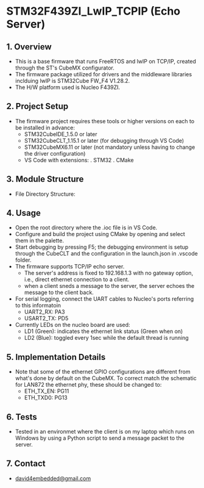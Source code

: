 # STM32F439ZI_LwIP_TCPIP (Echo Server)

## 1. Overview
* This is a base firmware that runs FreeRTOS and lwIP on TCP/IP, created through the ST's CubeMX configurator.
* The firmware package utilized for drivers and the middleware libraries inclduing lwIP is STM32Cube FW_F4 V1.28.2.
* The H/W platform used is Nucleo F439ZI.

## 2. Project Setup
* The firmware project requires these tools or higher versions on each to be installed in advance:
  - STM32CubeIDE_1.5.0 or later
  - STM32CubeCLT_1.15.1 or later (for debugging through VS Code)
  - STM32CubeMX6.11 or later (not mandatory unless having to change the driver configuration)
  - VS Code with extensions:
   . STM32
   . CMake

## 3. Module Structure
* File Directory Structure:

## 4. Usage
* Open the root directory where the .ioc file is in VS Code.
* Configure and build the project using CMake by opening and select them in the palette.
* Start debugging by pressing F5; the debugging environment is setup through the CubeCLT and the configuration in the launch.json in .vscode folder.
* The firmware supports TCP/IP echo server.
   - The server's address is fixed to 192.168.1.3 with no gateway option, i.e., direct ethernet connection to a client.
   - when a client sneds a message to the server, the server echoes the message to the client back.
* For serial logging, connect the UART cables to Nucleo's ports referring to this informatoin
   - UART2_RX: PA3
   - USART2_TX: PD5
* Currently LEDs on the nucleo board are used:
   - LD1 (Green): indicates the ethernet link status (Green when on)
   - LD2 (Blue): toggled every 1sec while the default thread is running

## 5. Implementation Details
* Note that some of the ethernet GPIO configurations are different from what's done by default on the CubeMX. To correct match the schematic for LAN872 the ethernet phy, these should be changed to:
   - ETH_TX_EN: PG11
   - ETH_TXD0: PG13

## 6. Tests
* Tested in an environmet where the client is on my laptop which runs on Windows by using a Python script to send a message packet to the server.

## 7. Contact
* david4embedded@gmail.com
 